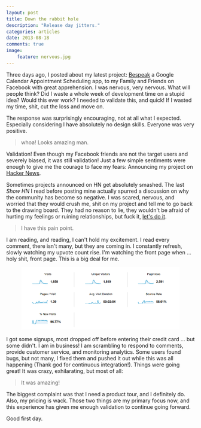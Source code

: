 ```yaml
---
layout: post
title: Down the rabbit hole
description: "Release day jitters."
categories: articles
date: 2013-08-18
comments: true
image:
    feature: nervous.jpg
---
```

Three days ago, I posted about my latest project: [Bespeak](https://www.bespeak.io/) a Google Calendar Appointment Scheduling app, to my Family and Friends on Facebook with great apprehension. I was nervous, very nervous.  What will people think? Did I waste a whole week of development time on a stupid idea? Would this ever work? I needed to validate this, and quick! If I wasted my time, shit, cut the loss and move on.

The response was surprisingly encouraging, not at all what I expected. Especially considering I have absolutely no design skills. Everyone was very positive.

> whoa! Looks amazing man.

Validation! Even though my Facebook friends are not the target users and severely biased, it was still validation! Just a few simple sentiments were enough to give me the courage to face my fears: Announcing my project on [Hacker News](http://news.ycombinator.com).

Sometimes projects announced on HN get absolutely smashed. The last *Show HN* I read before posting mine actually spurred a discussion on why the community has become so negative. I was scared, nervous, and worried that they would crush me, shit on my project and tell me to go back to the drawing board. They had no reason to lie, they wouldn't be afraid of hurting my feelings or ruining relationships, but fuck it, [let's do it](https://news.ycombinator.com/item?id=6224599).

> I have this pain point.

I am reading, and reading, I can't hold my excitement. I read every comment, there isn't many, but they are coming in. I constantly refresh, slowly watching my upvote count rise. I'm watching the front page when ... holy shit, front page. This is a big deal for me.

<figure class="effect6">
    <img src="/images/release_analytics.png" alt="Release Day Analytics" />
</figure>

I got some signups, most dropped off before entering their credit card ... but some didn't. I am in business! I am scrambling to respond to comments, provide customer service, and monitoring analytics.  Some users found bugs, but not many, I fixed them and pushed it out while this was all happening (Thank god for continuous integration!). Things were going great! It was crazy, exhilarating, but most of all:

> It was amazing!

The biggest complaint was that I need a product tour, and I definitely do. Also, my pricing is wack. Those two things are my primary focus now, and this experience has given me enough validation to continue going forward.

Good first day.